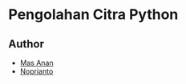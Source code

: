 # Pengolahan Citra Python

## Author
+ [Mas Anan](https://github.com/anannugroho)
+ [Noprianto](https://github.com/0d3ng)